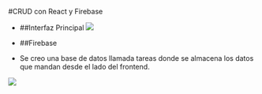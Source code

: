 #CRUD con React y Firebase
- ##Interfaz Principal
![](https://media.giphy.com/media/Q9LLZ8To4THbvYmS5K/giphy.gif)

- ##Firebase
- Se creo una base de datos llamada tareas donde se almacena los datos que mandan desde el lado del frontend.

![](https://firebasestorage.googleapis.com/v0/b/crud-react-2794c.appspot.com/o/firebase_CRUD_react.png?alt=media&token=46965815-3ff8-479f-8229-0363892b049f)
